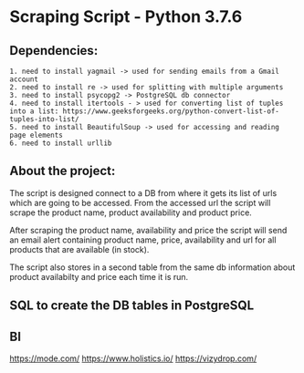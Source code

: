 Scraping Script - Python 3.7.6
===============================


Dependencies:
-------------

    1. need to install yagmail -> used for sending emails from a Gmail account
    2. need to install re -> used for splitting with multiple arguments
    3. need to install psycopg2 -> PostgreSQL db connector 
    4. need to install itertools - > used for converting list of tuples into a list: https://www.geeksforgeeks.org/python-convert-list-of-tuples-into-list/
    5. need to install BeautifulSoup -> used for accessing and reading page elements
    6. need to install urllib



About the project:
-------------------

The script is designed connect to a DB from where it gets its list of urls which are going to be accessed. From the accessed url the script will scrape the product name, product availability and product price. 

After scraping the product name, availability and price the script will send an email alert
containing product name, price, availability and url for all products that are available (in stock).

The script also stores in a second table from the same db information about product availabilty and price each time it is run.



SQL to create the DB tables in PostgreSQL
------------------------------------------






BI
--
https://mode.com/
https://www.holistics.io/
https://vizydrop.com/
